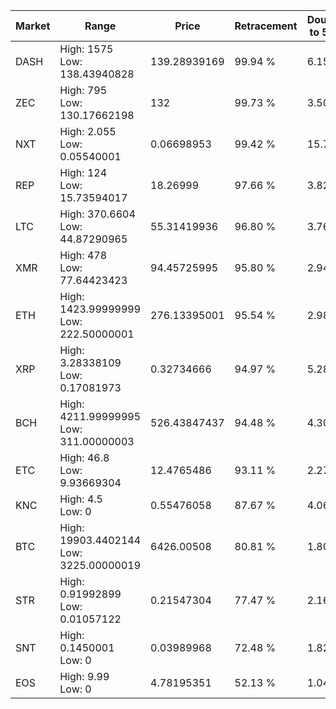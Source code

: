 | Market | Range | Price| Retracement | Doubles to 50% |
| --- | --- | --- | --- | --- |
| DASH | High: 1575<br />Low: 138.43940828 | 139.28939169 | 99.94 % | 6.15 |
| ZEC | High: 795<br />Low: 130.17662198 | 132 | 99.73 % | 3.50 |
| NXT | High: 2.055<br />Low: 0.05540001 | 0.06698953 | 99.42 % | 15.75 |
| REP | High: 124<br />Low: 15.73594017 | 18.26999 | 97.66 % | 3.82 |
| LTC | High: 370.6604<br />Low: 44.87290965 | 55.31419936 | 96.80 % | 3.76 |
| XMR | High: 478<br />Low: 77.64423423 | 94.45725995 | 95.80 % | 2.94 |
| ETH | High: 1423.99999999<br />Low: 222.50000001 | 276.13395001 | 95.54 % | 2.98 |
| XRP | High: 3.28338109<br />Low: 0.17081973 | 0.32734666 | 94.97 % | 5.28 |
| BCH | High: 4211.99999995<br />Low: 311.00000003 | 526.43847437 | 94.48 % | 4.30 |
| ETC | High: 46.8<br />Low: 9.93669304 | 12.4765486 | 93.11 % | 2.27 |
| KNC | High: 4.5<br />Low: 0 | 0.55476058 | 87.67 % | 4.06 |
| BTC | High: 19903.4402144<br />Low: 3225.00000019 | 6426.00508 | 80.81 % | 1.80 |
| STR | High: 0.91992899<br />Low: 0.01057122 | 0.21547304 | 77.47 % | 2.16 |
| SNT | High: 0.1450001<br />Low: 0 | 0.03989968 | 72.48 % | 1.82 |
| EOS | High: 9.99<br />Low: 0 | 4.78195351 | 52.13 % | 1.04 |

